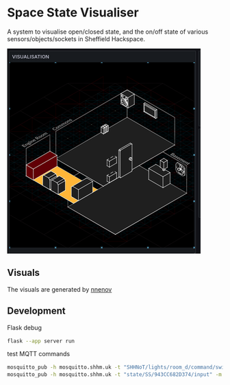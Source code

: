 # Space State Visualiser

A system to visualise open/closed state, and the on/off state of various sensors/objects/sockets in Sheffield Hackspace.

![illustration of hackspace, showing green and red objects](images/state_example.png)

## Visuals

The visuals are generated by [nnenov](https://www.nnenov.eu/)

## Development

Flask debug

```bash
flask --app server run
```

test MQTT commands

```bash
mosquitto_pub -h mosquitto.shhm.uk -t "SHHNoT/lights/room_d/command/switch:0" -m on
mosquitto_pub -h mosquitto.shhm.uk -t "state/SS/943CC682D374/input" -m '{"Door Open": false}'
```
